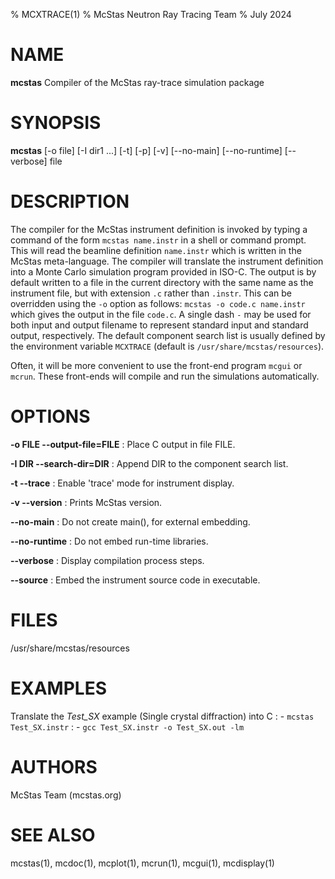 % MCXTRACE(1)
% McStas Neutron Ray Tracing Team
% July 2024

# NAME

**mcstas** Compiler of the McStas ray-trace simulation package

# SYNOPSIS

**mcstas** [-o file] [-I dir1 ...] [-t] [-p] [-v] [--no-main] [--no-runtime] [--verbose] file

# DESCRIPTION

The compiler for the McStas instrument definition is invoked by typing a
command of the form `mcstas name.instr` in a shell or command prompt.
This will read the beamline definition `name.instr` which is written in the
McStas meta-language. The compiler will translate the instrument definition
into a Monte Carlo simulation program provided in ISO-C. The output is by
default written to a file in the current directory with the same name as the
instrument file, but with extension `.c` rather than `.instr`. This can be
overridden using the `-o` option as follows: `mcstas -o code.c name.instr` which
gives the output in the file `code.c`. A single dash `-` may be used for both
input and output filename to represent standard input and standard output,
respectively. The default component search list is usually defined by the 
environment variable `MCXTRACE`  (default is `/usr/share/mcstas/resources`).

Often, it will be more convenient to use the front-end program `mcgui` or
`mcrun`. These front-ends will compile and run the simulations automatically.

# OPTIONS

**-o FILE --output-file=FILE**
:   Place C output in file FILE.

**-I DIR --search-dir=DIR**
:   Append DIR to the component search list.

**-t --trace**
:   Enable 'trace' mode for instrument display.

**-v --version**
:   Prints McStas version.

**--no-main**
:   Do not create main(), for external embedding.

**--no-runtime**
:   Do not embed run-time libraries.

**--verbose**
:   Display compilation process steps.

**--source**
:   Embed the instrument source code in executable.

# FILES

/usr/share/mcstas/resources

# EXAMPLES

Translate the *Test_SX* example (Single crystal diffraction) into C
:   - `mcstas Test_SX.instr`
:   - `gcc Test_SX.instr -o Test_SX.out -lm`

# AUTHORS

McStas Team (mcstas.org)

# SEE ALSO

mcstas(1), mcdoc(1), mcplot(1), mcrun(1), mcgui(1), mcdisplay(1)
